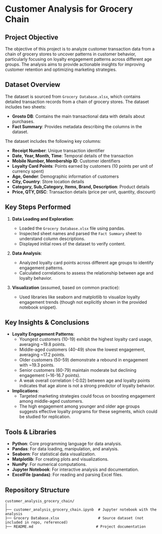 # Customer Analysis for Grocery Chain

## Project Objective
The objective of this project is to analyze customer transaction data from a chain of grocery stores to uncover patterns in customer behavior, particularly focusing on loyalty engagement patterns across different age groups. The analysis aims to provide actionable insights for improving customer retention and optimizing marketing strategies.

## Dataset Overview
The dataset is sourced from `Grocery Database.xlsx`, which contains detailed transaction records from a chain of grocery stores. The dataset includes two sheets:
- **Grosto DB**: Contains the main transactional data with details about purchases.
- **Fact Summary**: Provides metadata describing the columns in the dataset.

The dataset includes the following key columns:
- **Receipt Number**: Unique transaction identifier
- **Date, Year, Month, Time**: Temporal details of the transaction
- **Mobile Number, Membership ID**: Customer identifiers
- **Loyalty Card Points**: Points earned by customers (10 points per unit of currency spent)
- **Age, Gender**: Demographic information of customers
- **City, Country**: Store location details
- **Category, Sub_Category, Items, Brand, Description**: Product details
- **Price, QTY, DISC**: Transaction details (price per unit, quantity, discount)

## Key Steps Performed
1. **Data Loading and Exploration**:
   - Loaded the `Grocery Database.xlsx` file using pandas.
   - Inspected sheet names and parsed the `Fact Summary` sheet to understand column descriptions.
   - Displayed initial rows of the dataset to verify content.

2. **Data Analysis**:
   - Analyzed loyalty card points across different age groups to identify engagement patterns.
   - Calculated correlations to assess the relationship between age and loyalty behavior.

3. **Visualization** (assumed, based on common practice):
   - Used libraries like seaborn and matplotlib to visualize loyalty engagement trends (though not explicitly shown in the provided notebook snippet).

## Key Insights & Conclusions
- **Loyalty Engagement Patterns**:
  - Youngest customers (10-19) exhibit the highest loyalty card usage, averaging ~19.8 points.
  - Middle-aged customers (40-49) show the lowest engagement, averaging ~17.2 points.
  - Older customers (50-59) demonstrate a rebound in engagement with ~19.3 points.
  - Senior customers (60-79) maintain moderate but declining engagement (~16-16.7 points).
  - A weak overall correlation (-0.02) between age and loyalty points indicates that age alone is not a strong predictor of loyalty behavior.
- **Implications**:
  - Targeted marketing strategies could focus on boosting engagement among middle-aged customers.
  - The high engagement among younger and older age groups suggests effective loyalty programs for these segments, which could be studied for replication.

## Tools & Libraries
- **Python**: Core programming language for data analysis.
- **Pandas**: For data loading, manipulation, and analysis.
- **Seaborn**: For statistical data visualization.
- **Matplotlib**: For creating plots and visualizations.
- **NumPy**: For numerical computations.
- **Jupyter Notebook**: For interactive analysis and documentation.
- **ExcelFile (pandas)**: For reading and parsing Excel files.

## Repository Structure
```
customer_analysis_grocery_chain/
│
├── customer_analysis_grocery_chain.ipynb  # Jupyter notebook with the analysis
├── Grocery Database.xlsx                  # Source dataset (not included in repo, referenced)
├── README.md                             # Project documentation
```

